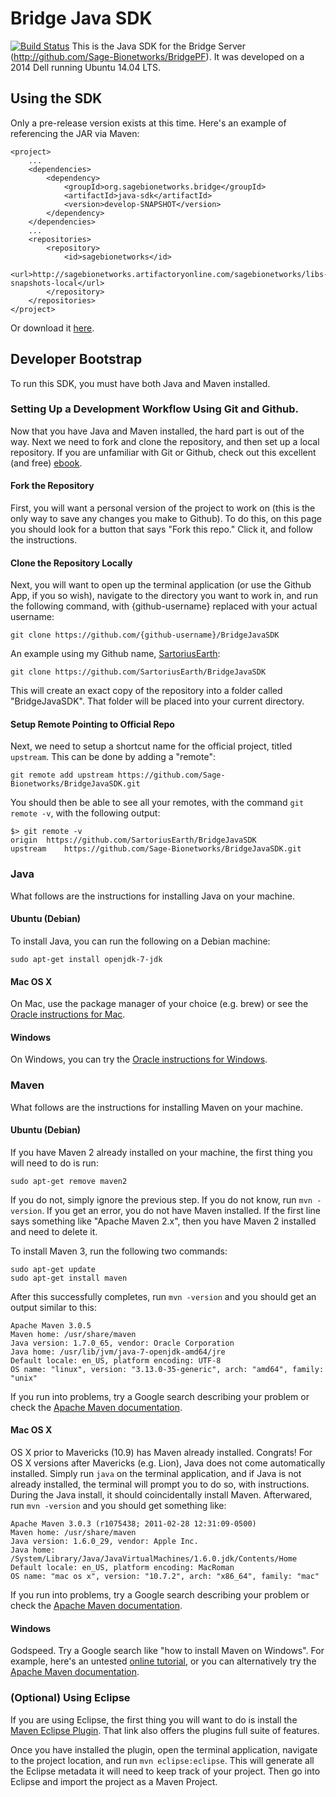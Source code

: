 # Bridge Java SDK 
[![Build Status](https://travis-ci.org/Sage-Bionetworks/BridgeJavaSDK.svg?branch=develop)](https://travis-ci.org/Sage-Bionetworks/BridgeJavaSDK)
This is the Java SDK for the Bridge Server (http://github.com/Sage-Bionetworks/BridgePF). It was developed on a 2014 Dell running Ubuntu 14.04 LTS.

## Using the SDK

Only a pre-release version exists at this time. Here's an example of referencing the JAR via Maven:

	<project>
	    ...
		<dependencies>
			<dependency>
			    <groupId>org.sagebionetworks.bridge</groupId>
			    <artifactId>java-sdk</artifactId>
			    <version>develop-SNAPSHOT</version>
			</dependency>
		</dependencies>
		...
	    <repositories>
			<repository>
				<id>sagebionetworks</id>
				<url>http://sagebionetworks.artifactoryonline.com/sagebionetworks/libs-snapshots-local</url>
			</repository>        
	    </repositories>	
	</project>

Or download it [here](http://sagebionetworks.artifactoryonline.com/sagebionetworks/libs-snapshots-local/org/sagebionetworks/bridge/java-sdk/develop-SNAPSHOT/java-sdk-develop-SNAPSHOT.jar).

## Developer Bootstrap
To run this SDK, you must have both Java and Maven installed.

### Setting Up a Development Workflow Using Git and Github.
Now that you have Java and Maven installed, the hard part is out of the way. Next we need to fork and clone the repository, and then set up a local repository. If you are unfamiliar with Git or Github, check out this excellent (and free) [ebook](http://git-scm.com/book).

#### Fork the Repository
First, you will want a personal version of the project to work on (this is the only way to save any changes you make to Github). To do this, on this page you should look for a button that says "Fork this repo." Click it, and follow the instructions.

#### Clone the Repository Locally
Next, you will want to open up the terminal application (or use the Github App, if you so wish), navigate to the directory you want to work in, and run the following command, with {github-username} replaced with your actual username:
```
git clone https://github.com/{github-username}/BridgeJavaSDK
```
An example using my Github name, [SartoriusEarth](https://github.com/SartoriusEarth):
```
git clone https://github.com/SartoriusEarth/BridgeJavaSDK
```
This will create an exact copy of the repository into a folder called "BridgeJavaSDK". That folder will be placed into your current directory.

#### Setup Remote Pointing to Official Repo
Next, we need to setup a shortcut name for the official project, titled `upstream`. This can be done by adding a "remote":
```
git remote add upstream https://github.com/Sage-Bionetworks/BridgeJavaSDK.git
```
You should then be able to see all your remotes, with the command `git remote -v`, with the following output:
```
$> git remote -v
origin  https://github.com/SartoriusEarth/BridgeJavaSDK
upstream    https://github.com/Sage-Bionetworks/BridgeJavaSDK.git
```


### Java
What follows are the instructions for installing Java on your machine.
#### Ubuntu (Debian)
To install Java, you can run the following on a Debian machine:
```
sudo apt-get install openjdk-7-jdk
```
#### Mac OS X
On Mac, use the package manager of your choice (e.g. brew) or see the [Oracle instructions for Mac](http://www.java.com/en/download/help/mac_install.xml).
#### Windows
On Windows, you can try the [Oracle instructions for Windows](http://www.java.com/en/download/help/windows_manual_download.xml).


### Maven
What follows are the instructions for installing Maven on your machine.
#### Ubuntu (Debian)
If you have Maven 2 already installed on your machine, the first thing you will need to do is run:

```
sudo apt-get remove maven2
```
If you do not, simply ignore the previous step. If you do not know, run `mvn -version`. If you get an error, you do not have Maven installed. If the first line says something like "Apache Maven 2.x", then you have Maven 2 installed and need to delete it.

To install Maven 3, run the following two commands:
```
sudo apt-get update
sudo apt-get install maven
```
After this successfully completes, run `mvn -version` and you should get an output similar to this:
```
Apache Maven 3.0.5
Maven home: /usr/share/maven
Java version: 1.7.0_65, vendor: Oracle Corporation
Java home: /usr/lib/jvm/java-7-openjdk-amd64/jre
Default locale: en_US, platform encoding: UTF-8
OS name: "linux", version: "3.13.0-35-generic", arch: "amd64", family: "unix"
```
If you run into problems, try a Google search describing your problem or check the [Apache Maven documentation](http://maven.apache.org/guides/).

#### Mac OS X
OS X prior to Mavericks (10.9) has Maven already installed. Congrats! For OS X versions after Mavericks (e.g. Lion), Java does not come automatically installed. Simply run `java` on the terminal application, and if Java is not already installed, the terminal will prompt you to do so, with instructions. During the Java install, it should coincidentally install Maven. Afterwared, run `mvn -version` and you should get something like:
```
Apache Maven 3.0.3 (r1075438; 2011-02-28 12:31:09-0500)
Maven home: /usr/share/maven
Java version: 1.6.0_29, vendor: Apple Inc.
Java home: /System/Library/Java/JavaVirtualMachines/1.6.0.jdk/Contents/Home
Default locale: en_US, platform encoding: MacRoman
OS name: "mac os x", version: "10.7.2", arch: "x86_64", family: "mac"
```
If you run into problems, try a Google search describing your problem or check the [Apache Maven documentation](http://maven.apache.org/guides/).

#### Windows
Godspeed. Try a Google search like "how to install Maven on Windows". For example, here's an untested [online tutorial](http://www.mkyong.com/maven/how-to-install-maven-in-windows/), or you can alternatively try the [Apache Maven documentation](http://maven.apache.org/guides/).


### (Optional) Using Eclipse
If you are using Eclipse, the first thing you will want to do is install the [Maven Eclipse Plugin](http://maven.apache.org/plugins/maven-eclipse-plugin/). That link also offers the plugins full suite of features.

Once you have installed the plugin, open the terminal application, navigate to the project location, and run `mvn eclipse:eclipse`. This will generate all the Eclipse metadata it will need to keep track of your project. Then go into Eclipse and import the project as a Maven Project.